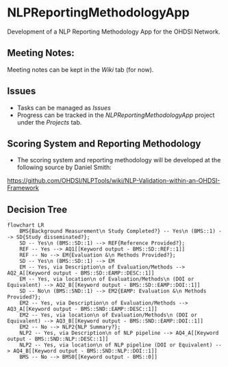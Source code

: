 # NLPReportingMethodologyApp
Development of a NLP Reporting Methodology App for the OHDSI Network.

## Meeting Notes:
Meeting notes can be kept in the _Wiki_ tab (for now).

## Issues
- Tasks can be managed as _Issues_
- Progress can be tracked in the _NLPReportingMethodologyApp_ project under the _Projects_ tab. 

## Scoring System and Reporting Methodology
- The scoring system and reporting methodology will be developed at the following source by Daniel Smith:

https://github.com/OHDSI/NLPTools/wiki/NLP-Validation-within-an-OHDSI-Framework

## Decision Tree
```mermaid
flowchart LR
    BMS{Background Measurement\n Study Completed?} -- Yes\n (BMS::1) --> SD{Study disseminated?};
    SD -- Yes\n (BMS::SD::1) --> REF{Reference Provided?};
    REF -- Yes --> AQ1[[Keyword output - BMS::SD::REF::1]]
    REF -- No --> EM{Evaluation &\n Methods Provided?};
    SD -- Yes\n (BMS::SD::1) --> EM
    EM -- Yes, via Description\n of Evaluation/Methods --> AQ2_A[[Keyword output - BMS::SD::EAMP::DESC::1]]
    EM -- Yes, via location\n of Evaluation/Methods\n (DOI or Equivalent) --> AQ2_B[[Keyword output - BMS::SD::EAMP::DOI::1]]
    SD -- No\n (BMS::SND::1) --> EM2{EAMP: Evaluation &\n Methods Provided?};
    EM2 -- Yes, via Description\n of Evaluation/Methods --> AQ3_A[[Keyword output - BMS::SND::EAMP::DESC::1]]
    EM2 -- Yes, via location\n of Evaluation/Methods\n (DOI or Equivalent) --> AQ3_B[[Keyword output - BMS::SND::EAMP::DOI::1]]
    EM2 -- No --> NLP2{NLP Summary?};
    NLP2 -- Yes, via Description\n of NLP pipeline --> AQ4_A[[Keyword output - BMS::SND::NLP::DESC::1]]
    NLP2 -- Yes, via location\n of NLP pipeline (DOI or Equivalent) --> AQ4_B[[Keyword output - BMS::SND::NLP::DOI::1]]
    BMS -- No --> BMS0[[Keyword output - BMS::0]]
```
